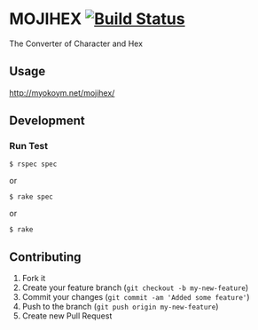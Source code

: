 # MOJIHEX [![Build Status](https://secure.travis-ci.org/myokoym/mojihex.png?branch=master)](http://travis-ci.org/myokoym/mojihex)

The Converter of Character and Hex

## Usage

http://myokoym.net/mojihex/

## Development

### Run Test

    $ rspec spec

or

    $ rake spec

or

    $ rake

## Contributing

1. Fork it
2. Create your feature branch (`git checkout -b my-new-feature`)
3. Commit your changes (`git commit -am 'Added some feature'`)
4. Push to the branch (`git push origin my-new-feature`)
5. Create new Pull Request


